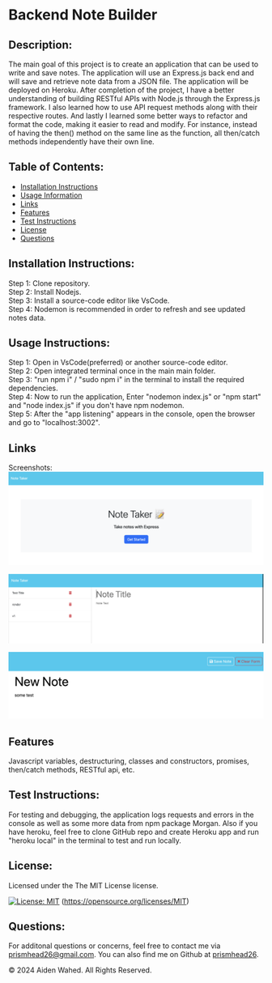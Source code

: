 # Backend Note Builder
  
  ## Description:
  The main goal of this project is to create an application that can be used to write and save notes. The application will use an Express.js back end and will save and retrieve note data from a JSON file. The application will be deployed on Heroku. After completion of the project, I have a better understanding	 of building RESTful APIs with Node.js through the Express.js framework.  I also learned how to use API request methods along with their respective routes. And lastly I learned some better ways to refactor and format the code, making it easier to read and modify.  For instance, instead of having the then() method on the same line as the function, all then/catch methods independently have their own line.
  
  ## Table of Contents:
  - [Installation Instructions](#Installation-Instructions)
  - [Usage Information](#Usage-Instructions)
  - [Links](#Links)
  - [Features](#Features)
  - [Test Instructions](#Test-Instructions)
  - [License](#License)
  - [Questions](#Questions)

  ## Installation Instructions:
  Step 1: Clone repository.
  <br>
  Step 2: Install Nodejs.
  <br>
  Step 3: Install a source-code editor like VsCode.
  <br>
  Step 4: Nodemon is recommended in order to refresh and see updated notes data.
  
  ## Usage Instructions:

Step 1: Open in VsCode(preferred) or another source-code editor.
<br>
Step 2: Open integrated terminal once in the main main folder.
<br>
Step 3: "run npm i" / "sudo npm i" in the terminal to install the required dependencies.
<br>
Step 4: Now to run the application, Enter "nodemon index.js" or "npm start" and "node index.js" if you don't have npm nodemon.
<br>
Step 5: After the "app listening" appears in the console, open the browser and go to "localhost:3002".

  ## Links
  Screenshots:
  ![Home](./assets/images/Home.png)

  ![Notes](./assets/images/Notes.png)

  ![Create](./assets/images/Create.png)
  
  ## Features
  Javascript variables, destructuring, classes and constructors, promises, then/catch methods, RESTful api, etc.

  ## Test Instructions:
  For testing and debugging, the application logs requests and errors in the console as well as some more data from npm package Morgan. Also if you have heroku, feel free to clone GitHub repo and create Heroku app and run "heroku local" in the terminal to test and run locally.
  
  ## License:
  
  Licensed under the The MIT License license.
  
  [![License: MIT](https://img.shields.io/badge/License-MIT-yellow.svg)](https://opensource.org/licenses/MIT)  (https://opensource.org/licenses/MIT)
  
  ## Questions:
  For additonal questions or concerns, feel free to contact me via [prismhead26@gmail.com](http://prismhead26@gmail.com). 
  You can also find me on Github at [prismhead26](https://github.com/prismhead26).
  
  © 2024 Aiden Wahed. All Rights Reserved.
